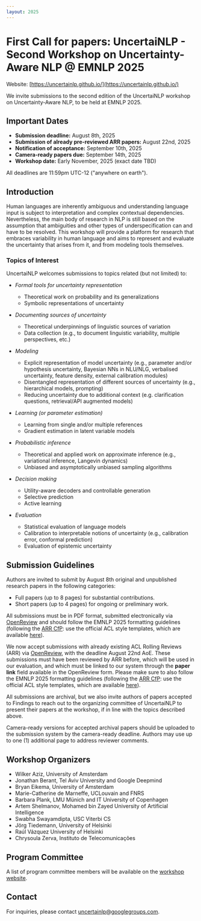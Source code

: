 ```yaml
---
layout: 2025
---
```


# First Call for papers: UncertaiNLP - Second Workshop on Uncertainty-Aware NLP @ EMNLP 2025
Website: [https://uncertainlp.github.io/](https://uncertainlp.github.io/)

We invite submissions to the second edition of the UncertaiNLP workshop on Uncertainty-Aware NLP, to be held at EMNLP 2025.


## Important Dates
- **Submission deadline:** August 8th, 2025
- **Submission of already pre-reviewed ARR papers:** August 22nd, 2025
- **Notification of acceptance:** September 10th, 2025
- **Camera-ready papers due:** September 14th, 2025
- **Workshop date:** Early November, 2025 (exact date TBD)

All deadlines are 11:59pm UTC-12 ("anywhere on earth").

## Introduction
Human languages are inherently ambiguous and understanding language input is subject to interpretation and complex contextual dependencies. Nevertheless, the main body of research in NLP is still based on the assumption that ambiguities and other types of underspecification can and have to be resolved. This workshop will provide a platform for research that embraces variability in human language and aims to represent and evaluate the uncertainty that arises from it, and from modeling tools themselves.

### Topics of Interest
UncertaiNLP welcomes submissions to topics related (but not limited) to:

- *Formal tools for uncertainty representation*
  - Theoretical work on probability and its generalizations
  - Symbolic representations of uncertainty

- *Documenting sources of uncertainty*
  - Theoretical underpinnings of linguistic sources of variation
  - Data collection (e.g., to document linguistic variability, multiple perspectives, etc.)
 
- *Modeling*
  - Explicit representation of model uncertainty (e.g., parameter and/or hypothesis uncertainty, Bayesian NNs in NLU/NLG, verbalised uncertainty, feature density, external calibration modules)
  - Disentangled representation of different sources of uncertainty (e.g., hierarchical models, prompting)
  - Reducing uncertainty due to additional context (e.g. clarification questions, retrieval/API augmented models)

- *Learning (or parameter estimation)*
  - Learning from single and/or multiple references
  - Gradient estimation in latent variable models
 
- *Probabilistic inference*
  - Theoretical and applied work on approximate inference (e.g., variational inference, Langevin dynamics)
  - Unbiased and asymptotically unbiased sampling algorithms
 
- *Decision making*
  - Utility-aware decoders and controllable generation
  - Selective prediction
  - Active learning

- *Evaluation*
  - Statistical evaluation of language models
  - Calibration to interpretable notions of uncertainty (e.g., calibration error, conformal prediction)
  - Evaluation of epistemic uncertainty

## Submission Guidelines
Authors are invited to submit by August 8th original and unpublished research papers in the following categories:

- Full papers (up to 8 pages) for substantial contributions.
- Short papers (up to 4 pages) for ongoing or preliminary work.

All submissions must be in PDF format, submitted electronically via [OpenReview](https://openreview.net/group?id=EMNLP/2025/Workshop/UncertaiNLP) and should follow the EMNLP 2025 formatting guidelines (following the [ARR CfP](https://aclrollingreview.org/cfp): use the official ACL style templates, which are available [here](https://github.com/acl-org/acl-style-files)).

We now accept submissions with already existing ACL Rolling Reviews (ARR) via [OpenReview](https://openreview.net/group?id=EMNLP/2025/Workshop/UncertaiNLP_ARR_Commitment), with the deadline August 22nd AoE. These submissions must have been reviewed by ARR before, which will be used in our evaluation, and which must be linked to our system through the **paper link** field available in the OpenReview form. Please make sure to also follow the EMNLP 2025 formatting guidelines (following the [ARR CfP](https://aclrollingreview.org/cfp): use the official ACL style templates, which are available [here](https://github.com/acl-org/acl-style-files)).

All submissions are archival, but we also invite authors of papers accepted to Findings to reach out to the organizing committee of UncertaiNLP to present their papers at the workshop, if in line with the topics described above.

Camera-ready versions for accepted archival papers should be uploaded to the submission system by the camera-ready deadline. Authors may use up to one (1) additional page to address reviewer comments.

## Workshop Organizers
- Wilker Aziz, University of Amsterdam
- Jonathan Berant, Tel Aviv University and Google Deepmind
- Bryan Eikema, University of Amsterdam
- Marie-Catherine de Marneffe, UCLouvain and FNRS
- Barbara Plank, LMU Münich and IT University of Copenhagen
- Artem Shelmanov, Mohamed bin Zayed University of Artificial Intelligence
- Swabha Swayamdipta, USC Viterbi CS
- Jörg Tiedemann, University of Helsinki
- Raúl Vázquez University of Helsinki
- Chrysoula Zerva, Instituto de Telecomunicações

## Program Committee
A list of program committee members will be available on the [workshop website](https://uncertainlp.github.io/).

## Contact
For inquiries, please contact [uncertainlp@googlegroups.com](mailto:uncertainlp@googlegroups.com).